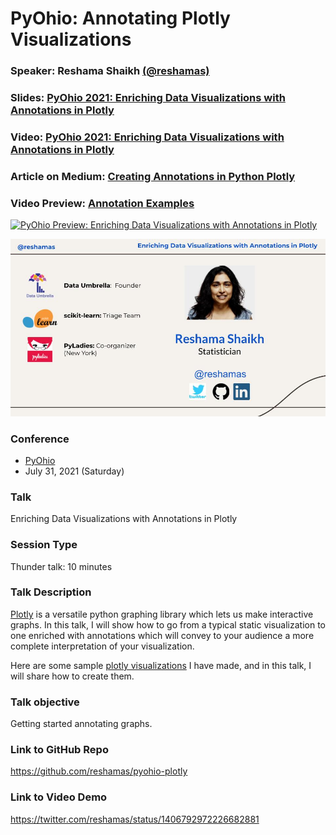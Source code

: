 # PyOhio: Annotating Plotly Visualizations

### Speaker:  Reshama Shaikh [(@reshamas)](https://twitter.com/reshamas)

### Slides:  [PyOhio 2021: Enriching Data Visualizations with Annotations in Plotly](https://docs.google.com/presentation/d/1SFaoSvKxqnun0cYtSluE9fBm-113ivxm_DmggVR7i4A/edit?usp=sharing)

### Video: [PyOhio 2021: Enriching Data Visualizations with Annotations in Plotly](https://youtu.be/D2vsLy85rog)

### Article on Medium:  [Creating Annotations in Python Plotly](https://medium.com/@reshamas/enriching-data-visualizations-with-annotations-in-plotly-using-python-6127ff6e0f80)

### Video Preview:  [Annotation Examples](https://youtu.be/k7kcMg4Ao7Y)

<a href="http://www.youtube.com/watch?feature=player_embedded&v=k7kcMg4Ao7Y" target="_blank"><img src="http://img.youtube.com/vi/k7kcMg4Ao7Y/0.jpg" 
alt="PyOhio Preview: Enriching Data Visualizations with Annotations in Plotly" width="50%" /></a>


![f1.png](images/speaker_reshama_shaikh.jpg)


### Conference
- [PyOhio](https://www.pyohio.org/2021/)
- July 31, 2021 (Saturday)

### Talk
Enriching Data Visualizations with Annotations in Plotly


### Session Type
Thunder talk:  10 minutes

### Talk Description
[Plotly](https://plotly.com/python/) is a versatile python graphing library which lets us make interactive graphs.  In this talk, I will show how to go from a typical static visualization to one enriched with annotations which will convey to your audience a more complete interpretation of your visualization. 

Here are some sample [plotly visualizations](https://reshamas.github.io/covid19-plots/) I have made, and in this talk, I will share how to create them.

### Talk objective  
Getting started annotating graphs.

### Link to GitHub Repo
https://github.com/reshamas/pyohio-plotly

### Link to Video Demo
https://twitter.com/reshamas/status/1406792972226682881
